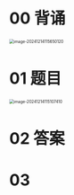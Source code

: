 # 00 背诵

<img src="https://cvp.oss-cn-shanghai.aliyuncs.com/202412141156207.png" alt="image-20241214115650120" style="zoom:50%;" />



# 01 题目

<img src="https://cvp.oss-cn-shanghai.aliyuncs.com/202412141151557.png" alt="image-20241214115107410" style="zoom:50%;" />



# 02 答案



# 03 